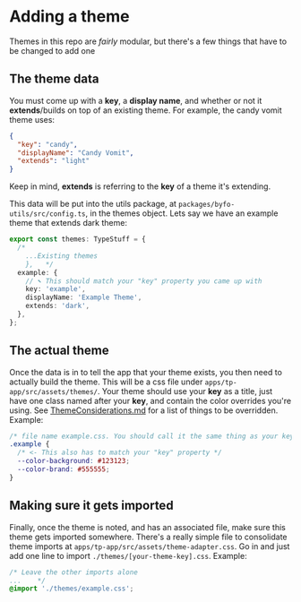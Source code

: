 # Adding a theme

Themes in this repo are _fairly_ modular, but there's a few things that have to be changed to add one

## The theme data

You must come up with a **key**, a **display name**, and whether or not it **extends**/builds on top of an existing theme. For example, the candy vomit theme uses:

```json
{
  "key": "candy",
  "displayName": "Candy Vomit",
  "extends": "light"
}
```

Keep in mind, **extends** is referring to the **key** of a theme it's extending.

This data will be put into the utils package, at `packages/byfo-utils/src/config.ts`, in the themes object. Lets say we have an example theme that extends dark theme:

```typescript
export const themes: TypeStuff = {
  /*
    ...Existing themes
    },   */
  example: {
    // ⬉ This should match your "key" property you came up with
    key: 'example',
    displayName: 'Example Theme',
    extends: 'dark',
  },
};
```

## The actual theme

Once the data is in to tell the app that your theme exists, you then need to actually build the theme. This will be a css file under `apps/tp-app/src/assets/themes/`. Your theme should use your **key** as a title, just have one class named after your **key**, and contain the color overrides you're using. See [ThemeConsiderations.md](./ThemeConsiderations.md) for a list of things to be overridden. Example:

```css
/* file name example.css. You should call it the same thing as your key */
.example {
  /* <- This also has to match your "key" property */
  --color-background: #123123;
  --color-brand: #555555;
}
```

## Making sure it gets imported

Finally, once the theme is noted, and has an associated file, make sure this theme gets imported somewhere. There's a really simple file to consolidate theme imports at `apps/tp-app/src/assets/theme-adapter.css`. Go in and just add one line to import `./themes/[your-theme-key].css`. Example:

```css
/* Leave the other imports alone
...    */
@import './themes/example.css';
```
